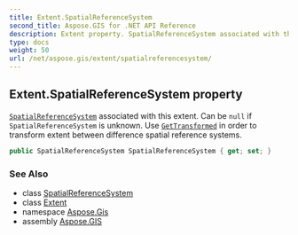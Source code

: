 ```yaml
---
title: Extent.SpatialReferenceSystem
second_title: Aspose.GIS for .NET API Reference
description: Extent property. SpatialReferenceSystem associated with this extent. Can be null if SpatialReferenceSystem is unknown. Use GetTransformed in order to transform extent between difference spatial reference systems
type: docs
weight: 50
url: /net/aspose.gis/extent/spatialreferencesystem/
---
```

## Extent.SpatialReferenceSystem property

[`SpatialReferenceSystem`](../../../aspose.gis.spatialreferencing/spatialreferencesystem/) associated with this extent. Can be `null` if `SpatialReferenceSystem` is unknown. Use [`GetTransformed`](../gettransformed/) in order to transform extent between difference spatial reference systems.

```csharp
public SpatialReferenceSystem SpatialReferenceSystem { get; set; }
```

### See Also

* class [SpatialReferenceSystem](../../../aspose.gis.spatialreferencing/spatialreferencesystem/)
* class [Extent](../)
* namespace [Aspose.Gis](../../extent/)
* assembly [Aspose.GIS](../../../)


